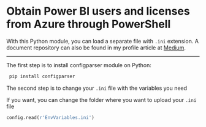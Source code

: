 # Obtain Power BI users and licenses from Azure through PowerShell

With this Python module, you can load a separate file with `.ini` extension.
A document repository can also be found in my profile article at [Medium](https://guimatheus92.medium.com/obtain-power-bi-users-and-licenses-from-azure-through-powershell-7f78bb4c4e21 "Medium").

------------

The first step is to install configparser module on Python:
```python
 pip install configparser 
```

The second step is to change your `.ini` file with the variables you need

If you want, you can change the folder where you want to upload your `.ini` file
```python
config.read(r'EnvVariables.ini')
```


